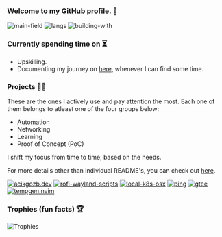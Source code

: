 ### Welcome to my GitHub profile. 👋

![main-field](https://img.shields.io/badge/main_field-cloud_infrastructure-%235c4ee5)
![langs](https://img.shields.io/badge/languages-bash%2C%20go-89e051)
![building-with](https://img.shields.io/badge/building_with-love%2C_sweat%2C_tears-red)

### Currently spending time on ⏳

  * Upskilling.
  * Documenting my journey on [here](https://acikgozb.dev/posts), whenever I can find some time.

### Projects 👨‍💻

These are the ones I actively use and pay attention the most. 
Each one of them belongs to atleast one of the four groups below:
* Automation
* Networking
* Learning
* Proof of Concept (PoC)

I shift my focus from time to time, based on the needs.

For more details other than individual README's, you can check out [here](https://acikgozb.dev/projects).

[![acikgozb.dev](https://github-readme-stats.vercel.app/api/pin/?username=acikgozb&repo=acikgozb.dev&theme=github_dark&description_lines_count=2&border_color=3d444d&cache_seconds=21600)](https://github.com/acikgozb/acikgozb.dev)
[![rofi-wayland-scripts](https://github-readme-stats.vercel.app/api/pin/?username=acikgozb&repo=rofi-wayland-scripts&theme=github_dark&description_lines_count=2&border_color=3d444d&cache_seconds=21600)](https://github.com/acikgozb/rofi-wayland-scripts)
[![local-k8s-osx](https://github-readme-stats.vercel.app/api/pin/?username=acikgozb&repo=local-k8s-osx&theme=github_dark&description_lines_count=2&border_color=3d444d&cache_seconds=21600)](https://github.com/acikgozb/local-k8s-osx)
[![ping](https://github-readme-stats.vercel.app/api/pin/?username=acikgozb&repo=ping&theme=github_dark&description_lines_count=2&border_color=3d444d&cache_seconds=21600)](https://github.com/acikgozb/ping)
[![gtee](https://github-readme-stats.vercel.app/api/pin/?username=acikgozb&repo=gtee&theme=github_dark&description_lines_count=2&border_color=3d444d&cache_seconds=21600)](https://github.com/acikgozb/gtee)
[![tempgen.nvim](https://github-readme-stats.vercel.app/api/pin/?username=acikgozb&repo=tempgen.nvim&theme=github_dark&description_lines_count=2&border_color=3d444d&cache_seconds=21600)](https://github.com/acikgozb/tempgen.nvim)

### Trophies (fun facts) 🏆

![Trophies](https://github-profile-trophy.vercel.app/?username=acikgozb&theme=onestar&rank=SECRET,SSS,SS,S&margin-w=5&margin-h=5&row=2&no-frame=true)

